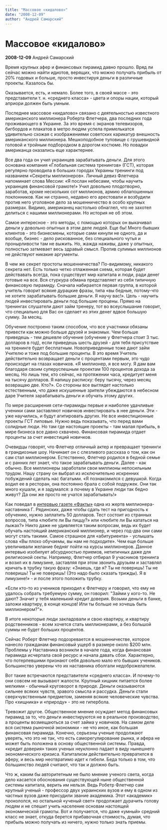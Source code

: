 ```yaml
---
title: "Массовое «кидалово»"
date: "2008-12-09"
author: "Андрей Самарский"
---
```


# Массовое «кидалово»

**2008-12-09** Андрей Самарский

Время крупных афер и финансовых пирамид давно прошло. Вряд ли сейчас можно найти идиотов, верящих, что можно получать прибыль от 20% годовых и больше, просто инвестируя деньги в различные проекты. Казалось бы.

Оказывается, есть, и немало. Более того, в своей массе - это представители т. н. «среднего класса» - цвета и опоры нации, который априори должен быть умным.

Последнее массовое «кидалово» связано с деятельностью известного американского миллионера Роберта Флетчера, два последних года проживающего в Украине. За это время с экранов телевизоров, бигбордов и плакатов в метро людям успела примелькатся удивительно схожая с изображениями советских карикатур внешность американского миллионера. Мешкоподобное туловище с грушевидной головой и тройным подбородком в дорогом костюме. Но повадки американца оказались еще характернее.

Все два года он учил украинцев зарабатывать деньги. Для этого основана компания «Глобальная система тренингов» (ГСТ), которая регулярно проводила в больших городах Украины тренинги под названием «Секреты миллионеров». Личный девиз Флетчера напоминает слова Мессии: «Я послан небесами, чтобы научить украинцев финансовой грамоте!» Учил довольно плодотворно, заработав, кроме нескольких сот миллионов, армию облапошенных поклонников. Как ни странно, недавно его арестовали и возбудили против него уголовное дело за мошенничество в особо крупных размерах. Видимо, американец настолько обнаглел, что не захотел делиться с нашими миллионерами. Но история не об этом.

Самое интересное - это методы, с помощью которых он выкачивал деньги у довольно опытных в этом деле людей. Еще бы! Много бывших клиентов - это бизнесмены, которые сами кинули не одного, да и вообще, бизнес - дело рискованное, без специального чутья и пронырливости там не выжить. Но, жажда наживы, даже у опытных, полностью затмевает весь здравый смысл. Против сулимых миллионов не действуют никакие аргументы.

В чем же секрет простоты мошенничества? По-видимому, никакого секрета нет. Есть только четко отлаженная схема, которая будет действавать всегда, пока существует мир капитала и люди, ради денег готовые на все. Вся стуркура обмана представляет из себя типичную финансовую пирамиду. Сначала набирается первая группа, в которой учитель говорит всякие дурацкие фразы, типа «вы бедные, потому-что не хотите зарабатывать большие деньги. Я научу вас!». Цель - научить людей инвестировать деньги под большие процены. Прямо на тренингах слушатели дают займ тренеру, тот во всеуслышание говорит, что специально для Вас он сделает из этих денег вдвое большую сумму. За месяц.

Обучение построено таким способом, что все участники обязаны привести как можно больше друзей и знакомых. Чем больше приведешь - тем дешевле обучение (обучение у Флетчера стоит 3 тыс. долларов в год), если приведешь шесть друзей - для тебя присутствие на тренинге будет бесплатным. Новоприведенные тоже дают займ Учителю и тоже под большие проценты. В это время Учитель действительно возвращает деньги с процентами первым, это чудо происходит на глазах новичков. «Я миллионер, я все могу. Я дам вам благодаря своим суперуспешным проектам 100 процентов дохода за месяц. Но лишь тем, кто сейчас, на протяжении часа, кредитует меня на тысячу долларов. Я напишу расписку: беру тысячу, через месяц возвращаю две. Кто?». Со стороны все выглядет настолько естественным, что даже искушенные зрители убеждаются в небесном даре Учителя зарабатывать деньги и обучать этому других.

По мере расширения сети-пирамиды первые и наиболее удачливые ученики сами заставляют новичков инвестировать в нее деньги. Эти - уже научились, и будут агитировать других. Не все инвестиционные проекты ГСТ липовые. Нужно ведь показывать, что перед вами солидные люди. Но там где настоящие проекты - там малая прибыль, в мире бизнеса все давно схвачено. Финансовая пирамида отдает проценты за счет инвестиций новичков.

Очевидцы говорят, что Флетчер отличный актер и превращает тренинги в грандиозные шоу. Начинает он с слезливого рассказа о том, как он сам стал миллионером. Естественно, Флетчер родился в бедной семье и с ранних лет знает, что такое зарабатывать деньги. Далее - как обычно. Все миллионеры заработали свои миллионы непосильным трудом. Нашу страну он выбрал из исключительно искренних побуждений сделать нас багатыми. «Я познакомился с девушкой. Когда водил ее в ресторан, она постоянно брала с собой подружек. Они так много кушали, и я задумался: а почему в Украине люди так бедно живут? Да они же просто не учатся зарабатывать!»

Как поведал в [интервью газете «Факты»](http://www.facts.kiev.ua/archive/2008-12-05/92448/index.html) одна из жертв миллионера-наставника Г. Рядинских, даже чтобы сдать тест на пригодность к обучению, нужно заплатить 50 долларов. Тест состоит из странных вопросов, типа «любите ли Вы пиццу?» или «любите ли Вы кататься на лыжах?» Никто даже не удивляется таким вопросам, ведь их будет обучать настоящий американский миллионер, и через год-два они сами могут стать такими. Самое страшное для «абитуриента» - услышать слова «Вы плохо обучаемы, вы нам не подходите». Чем еще больше увеличивали желание бедняг пойти на курсы миллионеров. Данное интервью изобилует абсурдностью приемов, нетипичных даже для религиозной секты. Например, Флетчер отбирал 9 учасников тренинга и возил их в лимузине, заставляя при этом звонить друзьям и заставлял кричать в трубку такую фразу: «Знаешь, где я? Ты не поверишь! Ты не поверишь! Ты не поверишь! (Это надо было сказать трижды). Я в лимузине!» - и после этого положить трубку.

«Если кто-то из учеников приходил к Флетчеру и говорил, что ему не удалось собрать требуемую сумму, он говорил: "Займи у кого-то. Не дают? Значит у тебя маленький кредит доверия. Возьми деньги в банке, заложи квартиру, в конце концов! Или ты больше не хочешь быть миллионером?"».

В итоге некоторые люди закладовали и свою квартиру, и квартиру родственников - всем хочется стать миллионерами, а без большой суммы не будет больших процентов.

Сейчас Роберт Флетчер подозревается в мошенничестве, которое нанесло гражданам финансовый ущерб в размере около $200 млн. Проблемы у Наставника возникли в начале года, когда финансовая пирамида исчерпала свой ресурс и начала давать сбои. Характерно, что потерпевшими признают себя довольно мало его бывших учеников. Большинство уверены что их наставника оболгали недоброжелатели.

Вот такие встречаются представители «среднего класса». И почему-то они совсем не вызывают жалости. Крупный хищник питается более мелкими - обычный круговорот в природе. Деньги оказываются сильнее всяких чувств, зравого смысла и рассудка. Деньги стали сверхчувственным предметом, заменяя всякие человеческие чувства. Про «хищника» и «природу» - это не гипербола.

Тревожит другое. Общественное мнение осуждает метод финансовых пирамид за то, что деньги инвестируются не в реальное производство, а проценты возмещаються за счет займа у новичков. На самом деле вся система рыночной экономики - не что иное, как большая финансовая пирамида. Конечно, серьезны ученые продолжают уверять, что это не так, что есть саморегулирование рынка, и афера не может быть положена в основу общественной системы. Правда, «кредит доверия» таких ученых неуклонно падает в виду нынешнего экономического кризиса. Капитализм действительно превратился в аферу, и весь мир неотвратимо идет к гибели. Беда только в том, что большинство людей считают, что так и должно быть.

Что ж, каким бы авторитетным не было мнение ученого света, когда дело касается обоснования существующей ныне общественной системы капитала, верить им нельзя. Ведь Робетр Флетчер сам крупный ученый - профессор двух украинских вузов и ему в одном из частных вузов даже присудили звание академика. Этот «академик» прокололся, но остальной «ученый свет» продолжает дурачить голову людям и не спешит учить население основам настоящей экономической грамоты. Вот и получается, что даже «умный» средний класс не знает, откуда берется прибавочная стоимость, думая, что прибыль можно получать из ничего, нужно только знать приемы.